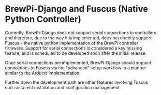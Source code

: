 # BrewPi-Django and Fuscus (Native Python Controller)

Currently, BrewPi-Django does not support serial connections to controllers and therefore, due to the way it is implemented, does not directly support Fuscus - the native python implementation of the BrewPi controller firmware. Support for serial connections is considered a key missing feature, and is scheduled to be developed soon after the initial release.

Once serial connections are implemented, BrewPi-Django should support connections to Fuscus via the "advanced" setup workflow in a manner similar to the Arduino implementation.

Further down the development path are other features involving Fuscus such as direct installation and configuration management.
